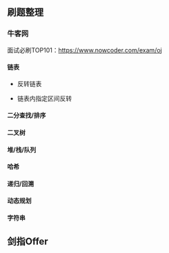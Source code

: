 
## 刷题整理


### 牛客网

面试必刷TOP101：<https://www.nowcoder.com/exam/oj>

#### 链表

- 反转链表

- 链表内指定区间反转


#### 二分查找/排序


#### 二叉树

#### 堆/栈/队列

#### 哈希

#### 递归/回溯

#### 动态规划


#### 字符串

## 剑指Offer


